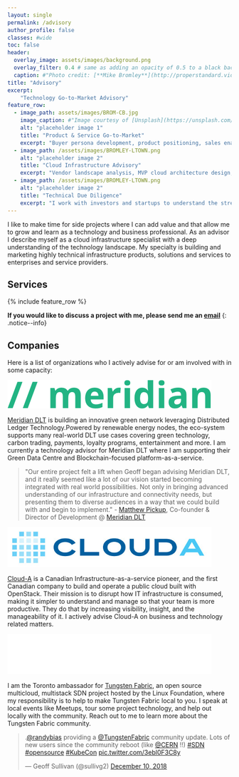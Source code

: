```yaml
---
layout: single
permalink: /advisory
author_profile: false
classes: #wide
toc: false
header:
  overlay_image: assets/images/background.png
  overlay_filter: 0.4 # same as adding an opacity of 0.5 to a black background
  caption: #"Photo credit: [**Mike Bromley**](http://properstandard.video)"
title: "Advisory"
excerpt:
    "Technology Go-to-Market Advisory"
feature_row:
  - image_path: assets/images/BROM-CB.jpg
    image_caption: #"Image courtesy of [Unsplash](https://unsplash.com/)"
    alt: "placeholder image 1"
    title: "Product & Service Go-to-Market"
    excerpt: "Buyer persona development, product positioning, sales enablement, marketing strategy, sales alignment & channels "
  - image_path: /assets/images/BROMLEY-LTOWN.png
    alt: "placeholder image 2"
    title: "Cloud Infrastructure Advisory"
    excerpt: "Vendor landscape analysis, MVP cloud architecture design, open source software strategy"
  - image_path: /assets/images/BROMLEY-LTOWN.png
    alt: "placeholder image 2"
    title: "Technical Due Diligence"
    excerpt: "I work with investors and startups to understand the strengths and weaknesses of emerging technologies"
---
```

I like to make time for side projects where I can add value and that allow me to
grow and learn as a technology and business professional. As an advisor I
describe myself as a cloud infrastructure specialist with a deep understanding
of the technology landscape. My specialty is building and marketing highly
technical infrastructure products, solutions and services to enterprises and
service providers.

## Services
{% include feature_row %}

**If you would like to discuss a project with me, please send me an [email](mailto:geoff@geoffsullivan.net)**
{: .notice--info}

## Companies

Here is a list of organizations who I actively advise for or am involved with in
some capacity:

![Meridian](/assets/images/meridiandlt.png "Meridian")

[Meridian DLT](https://meridiandlt.com/) is building an innovative green network leveraging Distributed
Ledger Technology.Powered by renewable energy nodes, the eco-system supports
many real-world DLT use cases covering green technology, carbon trading,
payments, loyalty programs, entertainment and more. I am currently a technology
advisor for Meridian DLT where I am supporting their Green Data Centre and
Blockchain-focused platform-as-a-service.

> "Our entire project felt a lift when Geoff began advising Meridian DLT, and it
really seemed like a lot of our vision started becoming integrated with real
world possibilities. Not only in bringing advanced understanding of our
infrastructure and connectivity needs, but presenting them to diverse audiences
in a way that we could build with and begin to implement." - [Matthew Pickup](https://www.linkedin.com/in/matthew-pickup-64883535/3), Co-founder & Director of Development @ [Meridian DLT](https://meridiandlt.com/)

![Cloud-A](/assets/images/cloudalogo.jpg "cloud-a")

[Cloud-A](https://www.clouda.ca) is a Canadian Infrastructure-as-a-service pioneer, and the first
Canadian company to build and operate a public cloud built with OpenStack. Their
mission is to disrupt how IT infrastructure is consumed, making it simpler
to understand and manage so that your team is more productive. They do that by
increasing visibility, insight, and the manageability of it. I actively advise
Cloud-A on business and technology related matters.

![Tungsten Fabric](/assets/images/tungsten.png "Tungsten Fabric")

I am the Toronto ambassador for [Tungsten Fabric](https://tungsten.io), an open source multicloud,
multistack SDN project hosted by the Linux Foundation, where my responsibility
is to help to make Tungsten Fabric local to you. I speak at local events like
Meetups, tour some project technology, and help out locally with the community.
Reach out to me to learn more about the Tungsten Fabric community.

<blockquote class="twitter-tweet" data-lang="en"><p lang="en" dir="ltr">.<a href="https://twitter.com/randybias?ref_src=twsrc%5Etfw">@randybias</a> providing a <a href="https://twitter.com/TungstenFabric?ref_src=twsrc%5Etfw">@TungstenFabric</a> community update. Lots of new users since the community reboot (like <a href="https://twitter.com/CERN?ref_src=twsrc%5Etfw">@CERN</a> !!) <a href="https://twitter.com/hashtag/SDN?src=hash&amp;ref_src=twsrc%5Etfw">#SDN</a> <a href="https://twitter.com/hashtag/opensource?src=hash&amp;ref_src=twsrc%5Etfw">#opensource</a> <a href="https://twitter.com/hashtag/KubeCon?src=hash&amp;ref_src=twsrc%5Etfw">#KubeCon</a> <a href="https://t.co/3ebl0F3C8y">pic.twitter.com/3ebl0F3C8y</a></p>&mdash; Geoff Sullivan (@sullivg2) <a href="https://twitter.com/sullivg2/status/1072193348604178432?ref_src=twsrc%5Etfw">December 10, 2018</a></blockquote>
<script async src="https://platform.twitter.com/widgets.js" charset="utf-8"></script>

